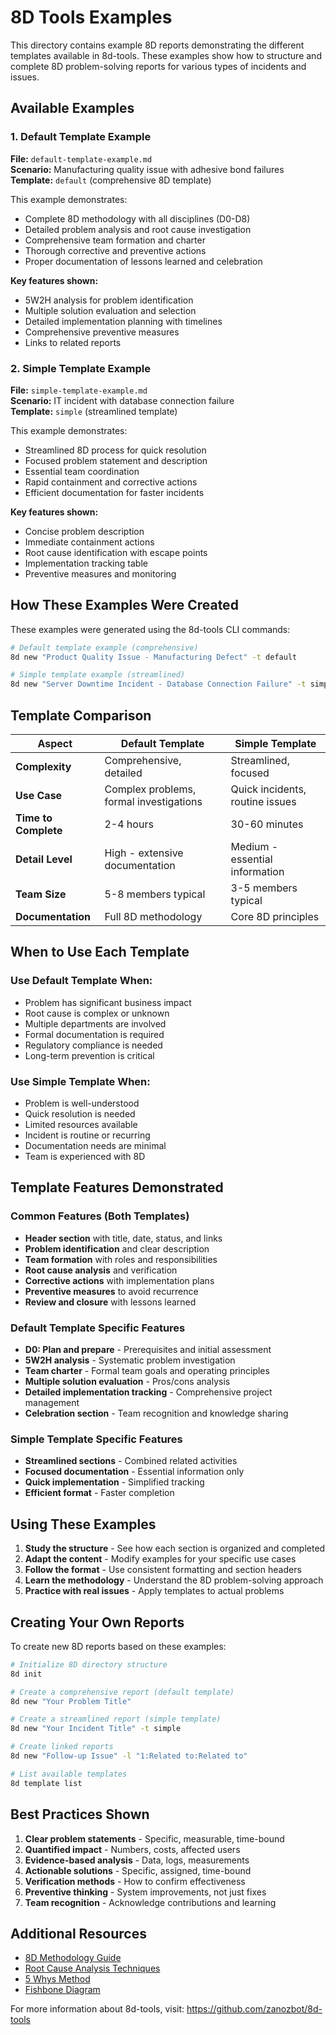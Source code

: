 # 8D Tools Examples

This directory contains example 8D reports demonstrating the different templates available in 8d-tools. These examples show how to structure and complete 8D problem-solving reports for various types of incidents and issues.

## Available Examples

### 1. Default Template Example

**File:** `default-template-example.md`  
**Scenario:** Manufacturing quality issue with adhesive bond failures  
**Template:** `default` (comprehensive 8D template)

This example demonstrates:

- Complete 8D methodology with all disciplines (D0-D8)
- Detailed problem analysis and root cause investigation
- Comprehensive team formation and charter
- Thorough corrective and preventive actions
- Proper documentation of lessons learned and celebration

**Key features shown:**

- 5W2H analysis for problem identification
- Multiple solution evaluation and selection
- Detailed implementation planning with timelines
- Comprehensive preventive measures
- Links to related reports

### 2. Simple Template Example

**File:** `simple-template-example.md`  
**Scenario:** IT incident with database connection failure  
**Template:** `simple` (streamlined template)

This example demonstrates:

- Streamlined 8D process for quick resolution
- Focused problem statement and description
- Essential team coordination
- Rapid containment and corrective actions
- Efficient documentation for faster incidents

**Key features shown:**

- Concise problem description
- Immediate containment actions
- Root cause identification with escape points
- Implementation tracking table
- Preventive measures and monitoring

## How These Examples Were Created

These examples were generated using the 8d-tools CLI commands:

```bash
# Default template example (comprehensive)
8d new "Product Quality Issue - Manufacturing Defect" -t default

# Simple template example (streamlined)
8d new "Server Downtime Incident - Database Connection Failure" -t simple -l "1:Supersedes:Superseded by"
```

## Template Comparison

| Aspect               | Default Template                        | Simple Template                 |
| -------------------- | --------------------------------------- | ------------------------------- |
| **Complexity**       | Comprehensive, detailed                 | Streamlined, focused            |
| **Use Case**         | Complex problems, formal investigations | Quick incidents, routine issues |
| **Time to Complete** | 2-4 hours                               | 30-60 minutes                   |
| **Detail Level**     | High - extensive documentation          | Medium - essential information  |
| **Team Size**        | 5-8 members typical                     | 3-5 members typical             |
| **Documentation**    | Full 8D methodology                     | Core 8D principles              |

## When to Use Each Template

### Use Default Template When:

- Problem has significant business impact
- Root cause is complex or unknown
- Multiple departments are involved
- Formal documentation is required
- Regulatory compliance is needed
- Long-term prevention is critical

### Use Simple Template When:

- Problem is well-understood
- Quick resolution is needed
- Limited resources available
- Incident is routine or recurring
- Documentation needs are minimal
- Team is experienced with 8D

## Template Features Demonstrated

### Common Features (Both Templates)

- **Header section** with title, date, status, and links
- **Problem identification** and clear description
- **Team formation** with roles and responsibilities
- **Root cause analysis** and verification
- **Corrective actions** with implementation plans
- **Preventive measures** to avoid recurrence
- **Review and closure** with lessons learned

### Default Template Specific Features

- **D0: Plan and prepare** - Prerequisites and initial assessment
- **5W2H analysis** - Systematic problem investigation
- **Team charter** - Formal team goals and operating principles
- **Multiple solution evaluation** - Pros/cons analysis
- **Detailed implementation tracking** - Comprehensive project management
- **Celebration section** - Team recognition and knowledge sharing

### Simple Template Specific Features

- **Streamlined sections** - Combined related activities
- **Focused documentation** - Essential information only
- **Quick implementation** - Simplified tracking
- **Efficient format** - Faster completion

## Using These Examples

1. **Study the structure** - See how each section is organized and completed
2. **Adapt the content** - Modify examples for your specific use cases
3. **Follow the format** - Use consistent formatting and section headers
4. **Learn the methodology** - Understand the 8D problem-solving approach
5. **Practice with real issues** - Apply templates to actual problems

## Creating Your Own Reports

To create new 8D reports based on these examples:

```bash
# Initialize 8D directory structure
8d init

# Create a comprehensive report (default template)
8d new "Your Problem Title"

# Create a streamlined report (simple template)
8d new "Your Incident Title" -t simple

# Create linked reports
8d new "Follow-up Issue" -l "1:Related to:Related to"

# List available templates
8d template list
```

## Best Practices Shown

1. **Clear problem statements** - Specific, measurable, time-bound
2. **Quantified impact** - Numbers, costs, affected users
3. **Evidence-based analysis** - Data, logs, measurements
4. **Actionable solutions** - Specific, assigned, time-bound
5. **Verification methods** - How to confirm effectiveness
6. **Preventive thinking** - System improvements, not just fixes
7. **Team recognition** - Acknowledge contributions and learning

## Additional Resources

- [8D Methodology Guide](https://en.wikipedia.org/wiki/Eight_Disciplines_Problem_Solving)
- [Root Cause Analysis Techniques](https://en.wikipedia.org/wiki/Root_cause_analysis)
- [5 Whys Method](https://en.wikipedia.org/wiki/Five_whys)
- [Fishbone Diagram](https://en.wikipedia.org/wiki/Ishikawa_diagram)

For more information about 8d-tools, visit: https://github.com/zanozbot/8d-tools
